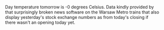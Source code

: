 Day temperature tomorrow is -0 degrees Celsius. Data kindly provided by that surprisingly broken news software on the Warsaw Metro trains that also display yesterday's stock exchange numbers as from today's closing if there wasn't an opening today yet.
